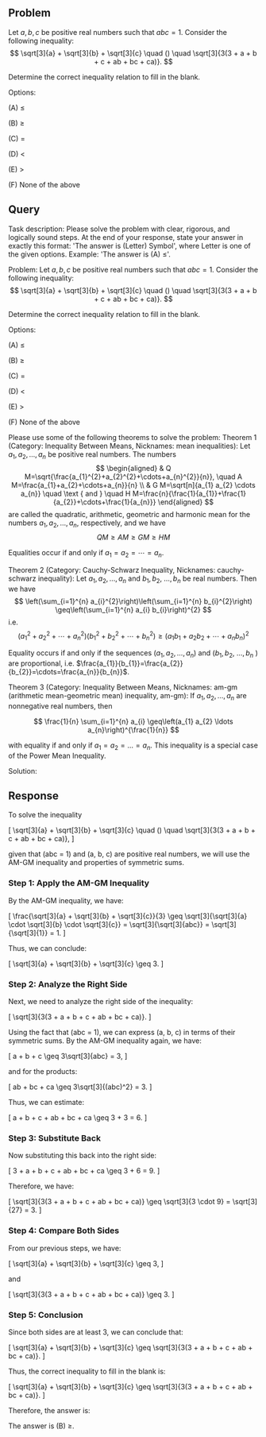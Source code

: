 ## Problem

Let $a, b, c$ be positive real numbers such that $abc = 1$. Consider the following inequality:
$$
\sqrt[3]{a} + \sqrt[3]{b} + \sqrt[3]{c} \quad () \quad \sqrt[3]{3(3 + a + b + c + ab + bc + ca)}.
$$

Determine the correct inequality relation to fill in the blank.

Options:

(A) $\leq$ 

(B) $\geq$

(C) $=$ 

(D) $<$

(E) $>$

(F) None of the above

## Query

Task description: Please solve the problem with clear, rigorous, and logically sound steps. At the end of your response, state your answer in exactly this format: 'The answer is (Letter) Symbol', where Letter is one of the given options. Example: 'The answer is (A) $\leq$'.

Problem: Let $a, b, c$ be positive real numbers such that $abc = 1$. Consider the following inequality:
$$
\sqrt[3]{a} + \sqrt[3]{b} + \sqrt[3]{c} \quad () \quad \sqrt[3]{3(3 + a + b + c + ab + bc + ca)}.
$$

Determine the correct inequality relation to fill in the blank.

Options:

(A) $\leq$ 

(B) $\geq$

(C) $=$ 

(D) $<$

(E) $>$

(F) None of the above

Please use some of the following theorems to solve the problem:
Theorem 1 (Category: Inequality Between Means, Nicknames: mean inequalities): Let $a_{1}, a_{2}, \ldots, a_{n}$ be positive real numbers. The numbers
$$
\begin{aligned}
& Q M=\sqrt{\frac{a_{1}^{2}+a_{2}^{2}+\cdots+a_{n}^{2}}{n}}, \quad A M=\frac{a_{1}+a_{2}+\cdots+a_{n}}{n} \\
& G M=\sqrt[n]{a_{1} a_{2} \cdots a_{n}} \quad \text { and } \quad H M=\frac{n}{\frac{1}{a_{1}}+\frac{1}{a_{2}}+\cdots+\frac{1}{a_{n}}}
\end{aligned}
$$
are called the quadratic, arithmetic, geometric and harmonic mean for the numbers $a_{1}, a_{2}, \ldots, a_{n}$, respectively, and we have
$$
Q M \geq A M \geq G M \geq H M
$$

Equalities occur if and only if $a_{1}=a_{2}=\cdots=a_{n}$.

Theorem 2 (Category: Cauchy-Schwarz Inequality, Nicknames: cauchy-schwarz inequality): Let $a_{1}, a_{2}, \ldots, a_{n}$ and $b_{1}, b_{2}$, $\ldots, b_{n}$ be real numbers. Then we have
$$
\left(\sum_{i=1}^{n} a_{i}^{2}\right)\left(\sum_{i=1}^{n} b_{i}^{2}\right) \geq\left(\sum_{i=1}^{n} a_{i} b_{i}\right)^{2}
$$
i.e.
$$
\left(a_{1}^{2}+a_{2}^{2}+\cdots+a_{n}^{2}\right)\left(b_{1}^{2}+b_{2}^{2}+\cdots+b_{n}^{2}\right) \geq\left(a_{1} b_{1}+a_{2} b_{2}+\cdots+a_{n} b_{n}\right)^{2}
$$

Equality occurs if and only if the sequences $\left(a_{1}, a_{2}, \ldots, a_{n}\right)$ and $\left(b_{1}, b_{2}\right.$, $\ldots, b_{n}$ ) are proportional, i.e. $\frac{a_{1}}{b_{1}}=\frac{a_{2}}{b_{2}}=\cdots=\frac{a_{n}}{b_{n}}$.

Theorem 3 (Category: Inequality Between Means, Nicknames: am-gm (arithmetic mean-geometric mean) inequality, am-gm): If $a_{1}, a_{2}, \ldots, a_{n}$ are nonnegative real numbers, then

$$
\frac{1}{n} \sum_{i=1}^{n} a_{i} \geq\left(a_{1} a_{2} \ldots a_{n}\right)^{\frac{1}{n}}
$$

with equality if and only if $a_{1}=a_{2}=\ldots=a_{n}$. This inequality is a special case of the Power Mean Inequality.

Solution:

## Response

To solve the inequality 

\[
\sqrt[3]{a} + \sqrt[3]{b} + \sqrt[3]{c} \quad () \quad \sqrt[3]{3(3 + a + b + c + ab + bc + ca)},
\]

given that \(abc = 1\) and \(a, b, c\) are positive real numbers, we will use the AM-GM inequality and properties of symmetric sums.

### Step 1: Apply the AM-GM Inequality

By the AM-GM inequality, we have:

\[
\frac{\sqrt[3]{a} + \sqrt[3]{b} + \sqrt[3]{c}}{3} \geq \sqrt[3]{\sqrt[3]{a} \cdot \sqrt[3]{b} \cdot \sqrt[3]{c}} = \sqrt[3]{\sqrt[3]{abc}} = \sqrt[3]{\sqrt[3]{1}} = 1.
\]

Thus, we can conclude:

\[
\sqrt[3]{a} + \sqrt[3]{b} + \sqrt[3]{c} \geq 3.
\]

### Step 2: Analyze the Right Side

Next, we need to analyze the right side of the inequality:

\[
\sqrt[3]{3(3 + a + b + c + ab + bc + ca)}.
\]

Using the fact that \(abc = 1\), we can express \(a, b, c\) in terms of their symmetric sums. By the AM-GM inequality again, we have:

\[
a + b + c \geq 3\sqrt[3]{abc} = 3,
\]

and for the products:

\[
ab + bc + ca \geq 3\sqrt[3]{(abc)^2} = 3.
\]

Thus, we can estimate:

\[
a + b + c + ab + bc + ca \geq 3 + 3 = 6.
\]

### Step 3: Substitute Back

Now substituting this back into the right side:

\[
3 + a + b + c + ab + bc + ca \geq 3 + 6 = 9.
\]

Therefore, we have:

\[
\sqrt[3]{3(3 + a + b + c + ab + bc + ca)} \geq \sqrt[3]{3 \cdot 9} = \sqrt[3]{27} = 3.
\]

### Step 4: Compare Both Sides

From our previous steps, we have:

\[
\sqrt[3]{a} + \sqrt[3]{b} + \sqrt[3]{c} \geq 3,
\]

and 

\[
\sqrt[3]{3(3 + a + b + c + ab + bc + ca)} \geq 3.
\]

### Step 5: Conclusion

Since both sides are at least 3, we can conclude that:

\[
\sqrt[3]{a} + \sqrt[3]{b} + \sqrt[3]{c} \geq \sqrt[3]{3(3 + a + b + c + ab + bc + ca)}.
\]

Thus, the correct inequality to fill in the blank is:

\[
\sqrt[3]{a} + \sqrt[3]{b} + \sqrt[3]{c} \geq \sqrt[3]{3(3 + a + b + c + ab + bc + ca)}.
\]

Therefore, the answer is:

The answer is (B) $\geq$.